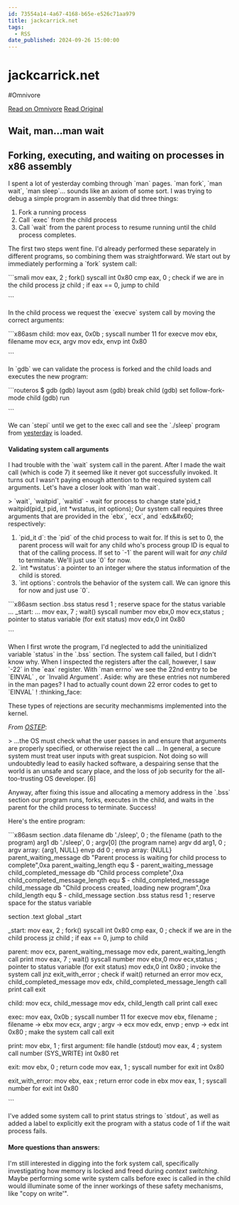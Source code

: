 ```yaml
---
id: 73554a14-4a67-4168-b65e-e526c71aa979
title: jackcarrick.net
tags:
  - RSS
date_published: 2024-09-26 15:00:00
---
```


# jackcarrick.net
#Omnivore

[Read on Omnivore](https://omnivore.app/me/jackcarrick-net-192308c549e)
[Read Original](https://jackcarrick.net/blog/wait-man-man-wait)



## Wait, man...man wait

## Forking, executing, and waiting on processes in x86 assembly

I spent a lot of yesterday combing through &#x60;man&#x60; pages. &#x60;man fork&#x60;, &#x60;man wait&#x60;, &#x60;man sleep&#x60;... sounds like an axiom of some sort. I was trying to debug a simple program in assembly that did three things:

1. Fork a running process
2. Call &#x60;exec&#x60; from the child process
3. Call &#x60;wait&#x60; from the parent process to resume running until the child process completes.

The first two steps went fine. I&#39;d already performed these separately in different programs, so combining them was straightforward. We start out by immediately performing a &#x60;fork&#x60; system call:

&#x60;&#x60;&#x60;smali
mov eax, 2 ; fork() syscall
int 0x80
cmp eax, 0 ; check if we are in the child process
jz child ; if eax &#x3D;&#x3D; 0, jump to child

&#x60;&#x60;&#x60;

In the child process we request the &#x60;execve&#x60; system call by moving the correct arguments:

&#x60;&#x60;&#x60;x86asm
child:
mov eax, 0x0b ; syscall number 11 for execve
mov ebx, filename
mov ecx, argv
mov edx, envp
int 0x80

&#x60;&#x60;&#x60;

In &#x60;gdb&#x60; we can validate the process is forked and the child loads and executes the new program:

&#x60;&#x60;&#x60;routeros
$ gdb
(gdb) layout asm
(gdb) break child
(gdb) set follow-fork-mode child
(gdb) run

&#x60;&#x60;&#x60;

We can &#x60;stepi&#x60; until we get to the exec call and see the &#x60;.&#x2F;sleep&#x60; program from [yesterday](https:&#x2F;&#x2F;jackcarrick.net&#x2F;blog&#x2F;exec-a-whole-new-program) is loaded.

#### Validating system call arguments

I had trouble with the &#x60;wait&#x60; system call in the parent. After I made the wait call (which is code 7) it seemed like it never got successfully invoked. It turns out I wasn&#39;t paying enough attention to the required system call arguments. Let&#39;s have a closer look with &#x60;man wait&#x60;.

&gt; &#x60;wait&#x60;, &#x60;waitpid&#x60;, &#x60;waitid&#x60; \- wait for process to change state&#x60;pid_t waitpid(pid_t pid, int *wstatus, int options); Our system call requires three arguments that are provided in the &#x60;ebx&#x60;, &#x60;ecx&#x60;, and &#x60;edx\&#x60; respectively:

1. &#x60;pid_it d&#x60;: the &#x60;pid&#x60; of the chid process to wait for. If this is set to 0, the parent process will wait for any child who&#39;s process group ID is equal to that of the calling process. If set to &#x60;-1&#x60; the parent will wait for _any child_ to terminate. We&#39;ll just use &#x60;0&#x60; for now.
2. &#x60;int *wstatus&#x60;: a pointer to an integer where the status information of the child is stored.
3. &#x60;int options&#x60;: controls the behavior of the system call. We can ignore this for now and just use &#x60;0&#x60;.

&#x60;&#x60;&#x60;x86asm
section .bss
   status resd 1 ; reserve space for the status variable
...
_start:
...
mov eax, 7 ; wait() syscall number
mov ebx,0
mov ecx,status ; pointer to status variable (for exit status)
mov edx,0
int 0x80

&#x60;&#x60;&#x60;

When I first wrote the program, I&#39;d neglected to add the uninitialized variable &#x60;status&#x60; in the &#x60;.bss&#x60; section. The system call failed, but I didn&#39;t know why. When I inspected the registers after the call, however, I saw &#x60;-22&#x60; in the &#x60;eax&#x60; register. With &#x60;man errno&#x60; we see the 22nd entry to be &#x60;EINVAL&#x60; , or &#x60;Invalid Argument&#x60;. Aside: why are these entries not numbered in the man pages? I had to actually count down 22 error codes to get to &#x60;EINVAL&#x60; ! :thinking\_face:

These types of rejections are security mechanmisms implemented into the kernel.

_From [OSTEP](https:&#x2F;&#x2F;pages.cs.wisc.edu&#x2F;~remzi&#x2F;OSTEP&#x2F;cpu-mechanisms.pdf)_:

&gt; ...the OS must check what the user passes in and ensure that arguments are properly specified, or otherwise reject the call ... In general, a secure system must treat user inputs with great suspicion. Not doing so will undoubtedly lead to easily hacked software, a despairing sense that the world is an unsafe and scary place, and the loss of job security for the all-too-trusting OS developer. \[6\]

Anyway, after fixing this issue and allocating a memory address in the &#x60;.bss&#x60; section our program runs, forks, executes in the child, and waits in the parent for the child process to terminate. Success!

Here&#39;s the entire program:

&#x60;&#x60;&#x60;x86asm
section .data
	filename db &#39;.&#x2F;sleep&#39;, 0 ; the filename (path to the program)
	arg1 db &#39;.&#x2F;sleep&#39;, 0 ; argv[0] (the program name)
	argv dd arg1, 0 ; argv array: {arg1, NULL}
	envp dd 0 ; envp array: {NULL}
	parent_waiting_message db &quot;Parent process is waiting for child process to complete&quot;,0xa
	parent_waiting_length equ $ - parent_waiting_message
	child_completed_message db &quot;Child process complete&quot;,0xa
	child_completed_message_length equ $ - child_completed_message
	child_message db &quot;Child process created, loading new program&quot;,0xa
	child_length equ $ - child_message
	section .bss
	status resd 1 ; reserve space for the status variable

section .text
	global _start

_start:
	mov eax, 2 ; fork() syscall
	int 0x80
	cmp eax, 0 ; check if we are in the child process
	jz child ; if eax &#x3D;&#x3D; 0, jump to child
  
parent:
	mov ecx, parent_waiting_message
	mov edx, parent_waiting_length
	call print
	mov eax, 7 ; wait() syscall number
	mov ebx,0
	mov ecx,status ; pointer to status variable (for exit status)
	mov edx,0
	int 0x80 ; invoke the system call
	jnz exit_with_error ; check if wait() returned an error
	mov ecx, child_completed_message
	mov edx, child_completed_message_length
	call print
	call exit

child:
	mov ecx, child_message
	mov edx, child_length
	call print
	call exec
  
exec:
	mov eax, 0x0b ; syscall number 11 for execve
	mov ebx, filename ; filename -&gt; ebx
	mov ecx, argv ; argv -&gt; ecx
	mov edx, envp ; envp -&gt; edx
	int 0x80 ; make the system call
	call exit

print:
	mov ebx, 1 ; first argument: file handle (stdout)
	mov eax, 4 ; system call number (SYS_WRITE)
	int 0x80
	ret

exit:
	mov ebx, 0 ; return code
	mov eax, 1 ; syscall number for exit
	int 0x80

exit_with_error:
	mov ebx, eax ; return error code in ebx
	mov eax, 1 ; syscall number for exit
	int 0x80

&#x60;&#x60;&#x60;

I&#39;ve added some system call to print status strings to &#x60;stdout&#x60;, as well as added a label to explicitly exit the program with a status code of 1 if the wait process fails.

#### More questions than answers:

I&#39;m still interested in digging into the fork system call, specifically investigating how memory is locked and freed during _context switching_. Maybe performing some write system calls before exec is called in the child would illuminate some of the inner workings of these safety mechanisms, like &quot;copy on write&#39;&quot;.
